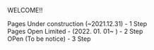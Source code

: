 WELCOME!!
  
Pages Under construction (~2021.12.31) - 1 Step  
Pages Open Limited - (2022. 01. 01~ ) - 2 Step  
OPen (To be notice) - 3 Step  
